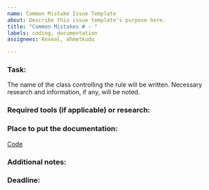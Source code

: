 ```yaml
---
name: Common Mistake Issue Template
about: Describe this issue template's purpose here.
title: "Common Mistakes # - "
labels: coding, documentation
assignees: Anxeal, ahmetkudu

---
```


### Task:
The name of the class controlling the rule will be written. Necessary research and information, if any, will be noted.

### Required tools (if applicable) or research:

### Place to put the documentation:
[Code](https://github.com/ahmetkudu/thesis-rules-checker)
### Additional notes:

### Deadline:

